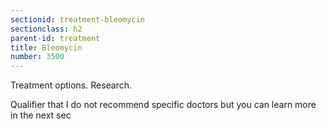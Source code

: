 ```yaml
---
sectionid: treatment-bleomycin
sectionclass: h2
parent-id: treatment
title: Bleomycin
number: 3500
---
```

Treatment options. Research.

Qualifier that I do not recommend specific doctors but you can learn more in the next sec